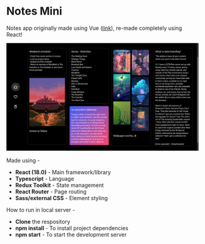 # **Notes Mini**

Notes app originally made using Vue (<a href="https://zakariyaq313.github.io/notes-mini-vue/">link</a>), re-made completely using React!

<a href="https://zakariyaq313.github.io/notes-mini-react/"><img src="./src/assets/images/screen.png"></a>

Made using -
<br>
- **React (18.0)** - Main framework/library
- **Typescript** - Language
- **Redux Toolkit** - State management
- **React Router** - Page routing 
- **Sass/external CSS** - Element styling

How to run in local server -
- **Clone** the respository
- **npm install** - To install project dependencies
- **npm start** - To start the development server
